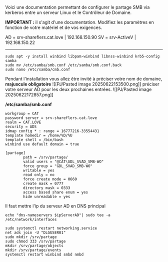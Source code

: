 Voici une documentation permettant de configurer le partage SMB via kerberos entre un serveur Linux et le Contrôleur de Domaine.

**IMPORTANT :** il s'agit d'une documentation. Modifiez les paramètres en fonction de votre matériel et de vos exigences.

AD = srv-shareflers.cat.love | 192.168.150.90
SV = srv-ActiveV | 192.168.150.22

---
```
sudo apt -y install winbind libpam-winbind libnss-winbind krb5-config samba
sudo mv /etc/samba/smb.conf /etc/samba/smb.conf.back
sudo nano /etc/samba/cmb.conf
```
Pendant l'installation vous allez être invité à préciser votre nom de domaine, **majuscule obligatoire** 
![[PJ/Pasted image 20250622153500.png]]
préciser votre serveur AD pour les deux prochaines entrées.
![[PJ/Pasted image 20250622172857.png]]

**/etc/samba/smb.conf**
```
workgroup = CAT
password server = srv-shareflers.cat.love
realm = CAT.LOVE
security = ADS
idmap config * : range = 16777216-33554431
template homedir = /home/%D/%U
template shell = /bin/bash
winbind use default domain = true

[partage]
        path = /srv/partage/
        valid users = "@CAT\GDL_SVAD_SMB-WO"
        force group = "GDL_SVAD_SMB-WO"
        writable = yes
        read only = no
        force create mode = 0660
        create mask = 0777
        directory mask = 0333
        access based share enum = yes
        hide unreadable = yes
```

Il faut mettre l'ip du serveur AD en DNS principal
```
echo "dns-nameservers $ipServerAD"| sudo tee -a 
/etc/network/interfaces
```

```
sudo systemctl restart networking.service
net ads join -U "DLGUSER01"
sudo mkdir /srv/partage
sudo chmod 333 /srv/partage
mkdir /srv/partage/objects
mkdir /srv/partage/events
systemctl restart winbind smbd nmbd
```

